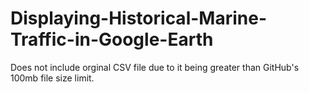 # Displaying-Historical-Marine-Traffic-in-Google-Earth
Does not include orginal CSV file due to it being greater than GitHub's 100mb file size limit.  

